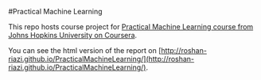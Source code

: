 #Practical Machine Learning

This repo hosts course project for [Practical Machine Learning course from Johns Hopkins University on Coursera](https://class.coursera.org/predmachlearn-015).

You can see the html version of the report on [http://roshan-riazi.github.io/PracticalMachineLearning/](http://roshan-riazi.github.io/PracticalMachineLearning/).